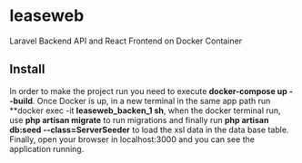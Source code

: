 # leaseweb
Laravel Backend API and React Frontend on Docker Container

## Install
In order to make the project run you need to execute **docker-compose up --build**.
Once Docker is up, in a new terminal in the same app path run **docker exec -it **leaseweb_backen_1 sh**,
when the docker terminal run, use **php artisan migrate** to run migrations and finally run **php artisan db:seed --class=ServerSeeder**
to load the xsl data in the data base table.
Finally, open your browser in localhost:3000 and you can see the application running.
